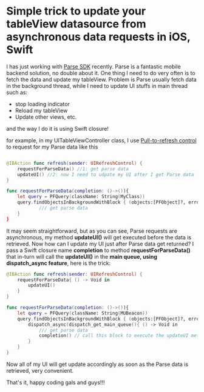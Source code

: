 Simple trick to update your tableView datasource from asynchronous data requests in iOS, Swift
==
I has just working with [Parse SDK](http://parse.com) recently. Parse is a fantastic mobile backend solution, no double about it.
One thing I need to do very often is to fetch the data and update my tableView. Problem is Parse usually fetch data in the background thread, while I need to update UI stuffs in main thread such as:

* stop loading indicator
* Reload my tableView
* Update other views, etc.

and the way I do it is using Swift closure!

for example, in my UITableViewController class, I use [Pull-to-refresh control](https://medium.com/ios-os-x-development/ios-tips-pull-to-refresh-in-less-than-30-seconds-ef884520f0df) to request for my Parse data like this

```Swift

@IBAction func refresh(sender: UIRefreshControl) {
    requestForParseData() //1: get parse data
    updateUI() //2: now I need to udpate my UI after I get Parse data
}

func requestForParseData(completion: ()->()){
    let query = PFQuery(className: String(MyClass))
    query.findObjectsInBackgroundWithBlock { (objects:[PFObject]?, error:NSError?) -> Void in
            /// get parse data
    }
}
```

It may seem straightforward, but as you can see, Parse requests are asynchronous, my method **updateUI()** will get executed before the data is retrieved. Now how can I update my UI just after Parse data get returned? I pass a Swift closure name **completion** to method **requestForParseData()** that in-turn will call the **updateUI()** in the **main queue, using dispatch_async feature**, here is the trick:

```Swift
@IBAction func refresh(sender: UIRefreshControl) {
    requestForParseData{ () -> Void in
        updateUI()
    }
}

func requestForParseData(completion: ()->()){
    let query = PFQuery(className: String(MUBeacon))
    query.findObjectsInBackgroundWithBlock { (objects:[PFObject]?, error:NSError?) -> Void in
        dispatch_async(dispatch_get_main_queue(){ () -> Void in
            /// get parse data
            completion() // call this block to execute the updateUI method
        }
    }
}
```

Now all of my UI will get update accordingly as soon as the Parse data is retrieved, very convenient.

That's it, happy coding gals and guys!!!
